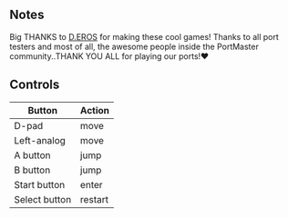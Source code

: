 ## Notes

Big THANKS to [D.EROS](https://d-eros.itch.io/) for making these cool games! Thanks to all port testers and most of all, the awesome people inside the PortMaster community..THANK YOU ALL for playing our ports!❤

## Controls

| Button | Action |
|--|--| 
|D-pad|move|
|Left-analog|move|
|A button |jump|
|B button|jump|
|Start button|enter|
|Select button|restart |


